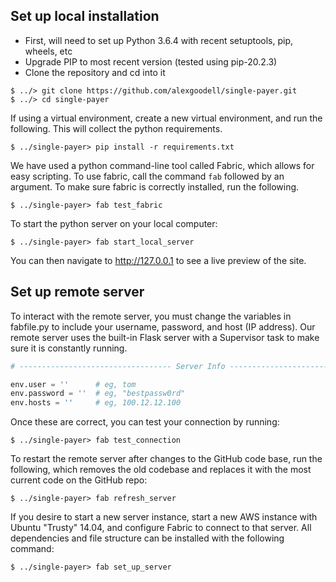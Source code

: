 Set up local installation
------

- First, will need to set up Python 3.6.4 with recent setuptools, pip, wheels, etc
- Upgrade PIP to most recent version (tested using pip-20.2.3)
- Clone the repository and cd into it

```console
$ ../> git clone https://github.com/alexgoodell/single-payer.git
$ ../> cd single-payer
```

If using a virtual environment, create a new virtual environment, and run the following. This will collect the python requirements.

```console
$ ../single-payer> pip install -r requirements.txt
```

We have used a python command-line tool called Fabric, which allows for easy scripting. To use fabric, call the command ```fab``` followed by an argument. To make sure fabric is correctly installed, run the following.

```console
$ ../single-payer> fab test_fabric
```

To start the python server on your local computer:

```console
$ ../single-payer> fab start_local_server
```

You can then navigate to http://127.0.0.1 to see a live preview of the site.


Set up remote server
-----

To interact with the remote server, you must change the variables in fabfile.py to include your username, password, and host (IP address). Our remote server uses the built-in Flask server with a Supervisor task to make sure it is constantly running. 

```python
# ---------------------------------- Server Info -----------------------------------

env.user = ''      # eg, tom
env.password = ''  # eg, "bestpassw0rd"
env.hosts = ''     # eg, 100.12.12.100
```

Once these are correct, you can test your connection by running:

```console
$ ../single-payer> fab test_connection
```

To restart the remote server after changes to the GitHub code base, run the following, which removes the old codebase and replaces it with the most current code on the GitHub repo:

```console
$ ../single-payer> fab refresh_server
```

If you desire to start a new server instance, start a new AWS instance with Ubuntu "Trusty" 14.04, and configure Fabric to connect to that server. All dependencies and file structure can be installed with the following command:

```console
$ ../single-payer> fab set_up_server
```

